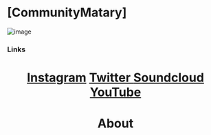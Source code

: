 # [CommunityMatary] 
![image](https://user-images.githubusercontent.com/92306660/160721045-10a55c43-bb0e-41e1-b69a-473f5f62d66a.png)
### Links
<h1 align="center">


 **[Instagram](https://www.instagram.com/community_matary/)** 
 **[Twitter ](https://twitter.com/CommunityMatary)** 
 **[Soundcloud](https://soundcloud.com/user-106010459)** 
 **[YouTube](https://www.youtube.com/channel/UCaq9yXXZzKj9Y0MMzxD3U2w)** 






<h1 align="center">
 About
</h1>

<div align="center">




